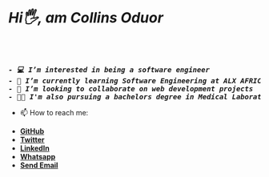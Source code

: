 <h1><i> Hi🖐, am Collins Oduor</i></h1><br>

<pre><i><b>
- 💻 I’m interested in being a software engineer
- 🌱 I’m currently learning Software Engineering at ALX AFRICA
- 💞️ I’m looking to collaborate on web development projects
- 👨‍⚕️ I'm also pursuing a bachelors degree in Medical Laboratory Science at University of Nairobi
</b></i></pre>
- 📫 How to reach me:

<ul>
  <li><a href="github.com/Collins331" target="_blank"><b> GitHub</b></a><br></li>
  <li><a href="twitter.com/Lincoln_331" target="_blank"><b> Twitter</b></a><br></li>
  <li><a href="linkedin.com/in/collins-oduor-ochieng-9b2303251/" target="_blank"><b> LinkedIn</b></li>
  <li><a href="https//wa.me/254797450093" target="_blank"><b> Whatsapp</b></li>
  <li><a href="mailto:ochiengcollinsoduor2@gmail.com" ><b>Send Email</b></li>
</ul>
<!---
Collins331/Collins331 is a ✨ special ✨ repository because its `README.md` (this file) appears on your GitHub profile.
You can click the Preview link to take a look at your changes.
--->
